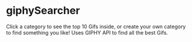 # giphySearcher
Click a category to see the top 10 Gifs inside, or create your own category to find something you like! Uses GIPHY API to find all the best Gifs.

